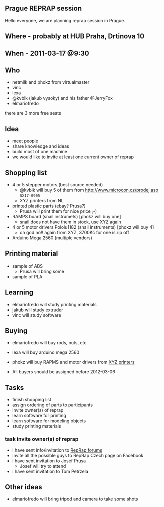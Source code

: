 ## Prague REPRAP session

Hello everyone, we are planning reprap session in Prague.

## Where - probably at HUB Praha, Drtinova 10

## When - 2011-03-17 @9:30

## Who

- netmilk and phokz from virtualmaster
- vinc
- lexa
- @kvbik (jakub vysoky) and his father @JerryFox
- elmariofredo

there are 3 more free seats

## Idea

- meet people
- share knowledge and ideas
- build most of one machine
- we would like to invite at least one current owner of reprap

## Shopping list

- 4 or 5 stepper motors (best source needed)
	- @kvbik will buy 5 of them from http://www.microcon.cz/prodej.asp `SX17-0905`
	- XYZ printers from NL
- printed plastic parts (ebay? Prusa?)
 	- Prusa will print them for nice price ;-)
- RAMPS board  (snail instrumets) [phokz will buy one]
	- snail does not have them in stock, use XYZ again
- 4 or 5 motor drivers  Pololu1182 (snail instruments) [phokz will buy 4]
	- oh god no!! again from XYZ, 3700Kč for one is rip off
- Arduino Mega 2560 (multiple vendors)
 

## Printing material

- sample of ABS
	- Prusa will bring some
- sample of PLA

## Learning

- elmariofredo will study printing materials
- jakub will study extruder
- vinc will study software

## Buying

- elmariofredo will buy rods, nuts, etc.
- lexa will buy arduino mega 2560
- phokz will buy RAPMS and motor drivers from [XYZ printers](http://xyzprinters.com/)


- All buyers should be assigned before 2012-03-06

## Tasks

- finish shopping list
- assign ordering of parts to participants
- invite owner(s) of reprap
- learn software for printing
- learn software for modeling objects
- study printing materials

### task invite owner(s) of reprap

- i have sent info/invitation to [RepRap forums](http://forums.reprap.org/list.php?221)
- invite all the possible guys to RepRap Czech page on Facebook
- i have sent invitation to Josef Prusa
	- Josef will try to attend
- i have sent invitation to Tom Petrzela

## Other ideas

- elmariofredo will bring tripod and camera to take some shots
